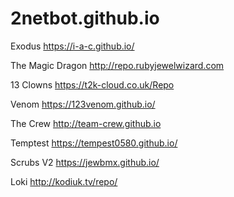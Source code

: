 # 2netbot.github.io

Exodus 
https://i-a-c.github.io/  

The Magic Dragon
http://repo.rubyjewelwizard.com

13 Clowns
https://t2k-cloud.co.uk/Repo

Venom
https://123venom.github.io/

The Crew
http://team-crew.github.io

Temptest
https://tempest0580.github.io/

Scrubs V2
https://jewbmx.github.io/

Loki
http://kodiuk.tv/repo/

